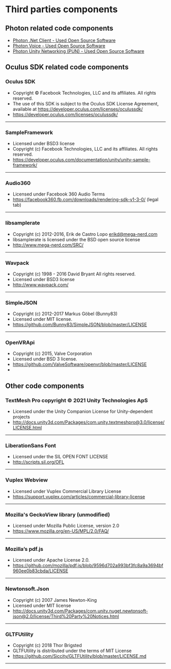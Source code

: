 # Third parties components
## Photon related code components

* [Photon .Net Client - Used Open Source Software](OSS-.NET_Client_SDKs.pdf) 
* [Photon Voice - Used Open Source Software](https://doc.photonengine.com/docs/content/OSS-Photon_Voice.pdf)
* [Photon Unity Networking (PUN) - Used Open Source Software](https://doc.photonengine.com/docs/content/OSS-PUN.pdf) 

## Oculus SDK related code components

### Oculus SDK
* Copyright © Facebook Technologies, LLC and its affiliates. All rights reserved.
* The use of this SDK is subject to the Oculus SDK License Agreement, available at https://developer.oculus.com/licenses/oculussdk/
* https://developer.oculus.com/licenses/oculussdk/ 
----------------------
### SampleFramework
* Licensed under BSD3 license
* Copyright (c) Facebook Technologies, LLC and its affiliates. All rights reserved.
* https://developer.oculus.com/documentation/unity/unity-sample-framework/ 
----------------------
### Audio360
* Licensed under Facebook 360 Audio Terms
* https://facebook360.fb.com/downloads/rendering-sdk-v1-3-0/ (legal tab)
----------------------
### libsamplerate 
* Copyright (c) 2012-2016, Erik de Castro Lopo <erikd@mega-nerd.com>
* libsamplerate is licensed under the BSD open source license
* http://www.mega-nerd.com/SRC/
----------------------
### Wavpack
* Copyright (c) 1998 - 2016 David Bryant All rights reserved.
* Licensed under BSD3 license
* http://www.wavpack.com/ 
---------------------
### SimpleJSON
* Copyright (c) 2012-2017 Markus Göbel (Bunny83)
* Licensed under MIT license.
* https://github.com/Bunny83/SimpleJSON/blob/master/LICENSE
----------------------
### OpenVRApi
* Copyright (c) 2015, Valve Corporation
* Licensed under BSD 3 license.
* https://github.com/ValveSoftware/openvr/blob/master/LICENSE
* 
## Other code components
### TextMesh Pro copyright © 2021 Unity Technologies ApS
* Licensed under the Unity Companion License for Unity-dependent projects
* http://docs.unity3d.com/Packages/com.unity.textmeshpro@3.0/license/LICENSE.html 
----------------------
### LiberationSans Font
* Licensed under the SIL OPEN FONT LICENSE
* http://scripts.sil.org/OFL
----------------------
### Vuplex Webview
* Licensed under Vuplex Commercial Library License
* https://support.vuplex.com/articles/commercial-library-license
----------------------
### Mozilla's GeckoView library (unmodified)
* Licensed under Mozilla Public License, version 2.0
* https://www.mozilla.org/en-US/MPL/2.0/FAQ/
----------------------
### Mozilla’s pdf.js
* Licensed under Apache License 2.0.
* https://github.com/mozilla/pdf.js/blob/9596d702a993bf3fc8a9a3694bf960ee0b83cbda/LICENSE 
----------------------
### Newtonsoft.Json
* Copyright (c) 2007 James Newton-King
* Licensed under MIT license
* http://docs.unity3d.com/Packages/com.unity.nuget.newtonsoft-json@2.0/license/Third%20Party%20Notices.html
----------------------
### GLTFUtility
* Copyright (c) 2018 Thor Brigsted
* GLTFUtility is distributed under the terms of MIT License
* https://github.com/Siccity/GLTFUtility/blob/master/LICENSE.md
----------------------
